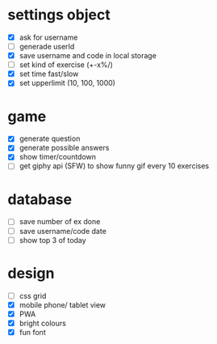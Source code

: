 # settings object

-   [x] ask for username
-   [ ] generade userId
-   [x] save username and code in local storage
-   [ ] set kind of exercise (+-x%/)
-   [x] set time fast/slow
-   [x] set upperlimit (10, 100, 1000)

# game

-   [x] generate question
-   [x] generate possible answers
-   [x] show timer/countdown
-   [ ] get giphy api (SFW) to show funny gif every 10 exercises

# database

-   [ ] save number of ex done
-   [ ] save username/code date
-   [ ] show top 3 of today

# design

-   [ ] css grid
-   [x] mobile phone/ tablet view
-   [x] PWA
-   [x] bright colours
-   [x] fun font
